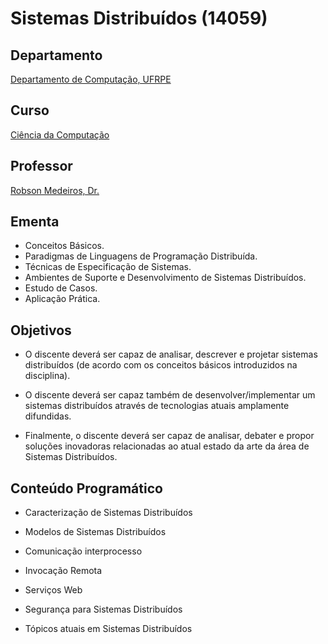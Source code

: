# Sistemas Distribuídos (14059)

## Departamento

[Departamento de Computação, UFRPE](http://dc.ufrpe.br)

## Curso

[Ciência da Computação](http://www.bcc.ufrpe.br/)



## Professor

[Robson Medeiros, Dr.](https://robson-medeiros.github.io/)


## Ementa

* Conceitos Básicos. 
* Paradigmas de Linguagens de Programação Distribuída. 
* Técnicas de Especificação de Sistemas. 
* Ambientes de Suporte e Desenvolvimento de Sistemas Distribuídos. 
* Estudo de Casos. 
* Aplicação Prática.

## Objetivos

* O discente deverá ser capaz de analisar, descrever e projetar sistemas distribuídos (de acordo com os conceitos básicos introduzidos na disciplina).

* O discente deverá ser capaz também de desenvolver/implementar um sistemas distribuídos através de tecnologias atuais amplamente difundidas.

* Finalmente, o discente deverá ser capaz de analisar, debater e propor soluções inovadoras relacionadas ao atual estado da arte da área de Sistemas Distribuídos.

## Conteúdo Programático

* Caracterização de Sistemas Distribuídos

* Modelos de Sistemas Distribuídos

* Comunicação interprocesso

* Invocação Remota

* Serviços Web

* Segurança para Sistemas Distribuídos

* Tópicos atuais em Sistemas Distribuídos
